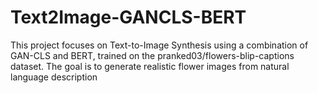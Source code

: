 # Text2Image-GANCLS-BERT
This project focuses on Text-to-Image Synthesis using a combination of GAN-CLS and BERT, trained on the pranked03/flowers-blip-captions dataset. The goal is to generate realistic flower images from natural language description
